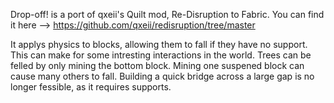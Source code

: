 Drop-off! is a port of qxeii's Quilt mod, Re-Disruption to Fabric. You can find it here --> https://github.com/qxeii/redisruption/tree/master

It applys physics to blocks, allowing them to fall if they have no support. This can make for some intresting interactions in the world. Trees can be felled by only mining the bottom block. Mining one suspened block can cause many others to fall. Building a quick bridge across a large gap is no longer fessible, as it requires supports.
